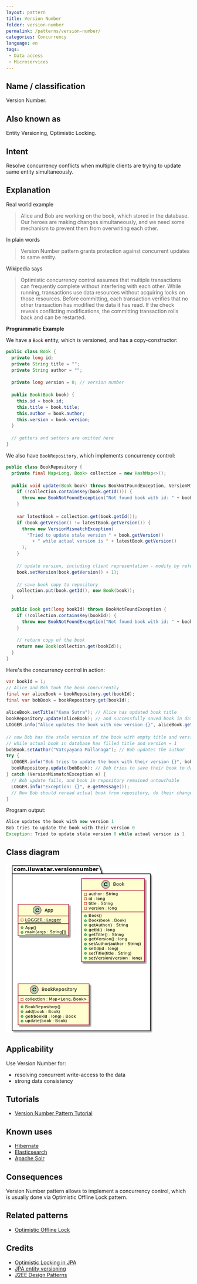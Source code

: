 ```yaml
---
layout: pattern
title: Version Number
folder: version-number
permalink: /patterns/version-number/
categories: Concurrency
language: en
tags:
 - Data access
 - Microservices
---
```


## Name / classification

Version Number.

## Also known as

Entity Versioning, Optimistic Locking.

## Intent

Resolve concurrency conflicts when multiple clients are trying to update same entity simultaneously.

## Explanation

Real world example

> Alice and Bob are working on the book, which stored in the database. Our heroes are making
> changes simultaneously, and we need some mechanism to prevent them from overwriting each other.

In plain words

> Version Number pattern grants protection against concurrent updates to same entity.

Wikipedia says

> Optimistic concurrency control assumes that multiple transactions can frequently complete
> without interfering with each other. While running, transactions use data resources without
> acquiring locks on those resources. Before committing, each transaction verifies that no other
> transaction has modified the data it has read. If the check reveals conflicting modifications,
> the committing transaction rolls back and can be restarted.

**Programmatic Example**

We have a `Book` entity, which is versioned, and has a copy-constructor:

```java
public class Book {
  private long id;
  private String title = "";
  private String author = "";

  private long version = 0; // version number

  public Book(Book book) {
    this.id = book.id;
    this.title = book.title;
    this.author = book.author;
    this.version = book.version;
  }

  // getters and setters are omitted here
}
```

We also have `BookRepository`, which implements concurrency control:

```java
public class BookRepository {
  private final Map<Long, Book> collection = new HashMap<>();

  public void update(Book book) throws BookNotFoundException, VersionMismatchException {
    if (!collection.containsKey(book.getId())) {
      throw new BookNotFoundException("Not found book with id: " + book.getId());
    }

    var latestBook = collection.get(book.getId());
    if (book.getVersion() != latestBook.getVersion()) {
      throw new VersionMismatchException(
        "Tried to update stale version " + book.getVersion()
          + " while actual version is " + latestBook.getVersion()
      );
    }

    // update version, including client representation - modify by reference here
    book.setVersion(book.getVersion() + 1);

    // save book copy to repository
    collection.put(book.getId(), new Book(book));
  }

  public Book get(long bookId) throws BookNotFoundException {
    if (!collection.containsKey(bookId)) {
      throw new BookNotFoundException("Not found book with id: " + bookId);
    }

    // return copy of the book
    return new Book(collection.get(bookId));
  }
}
```

Here's the concurrency control in action:

```java
var bookId = 1;
// Alice and Bob took the book concurrently
final var aliceBook = bookRepository.get(bookId);
final var bobBook = bookRepository.get(bookId);

aliceBook.setTitle("Kama Sutra"); // Alice has updated book title
bookRepository.update(aliceBook); // and successfully saved book in database
LOGGER.info("Alice updates the book with new version {}", aliceBook.getVersion());

// now Bob has the stale version of the book with empty title and version = 0
// while actual book in database has filled title and version = 1
bobBook.setAuthor("Vatsyayana Mallanaga"); // Bob updates the author
try {
  LOGGER.info("Bob tries to update the book with their version {}", bobBook.getVersion());
  bookRepository.update(bobBook); // Bob tries to save their book to database
} catch (VersionMismatchException e) {
  // Bob update fails, and book in repository remained untouchable
  LOGGER.info("Exception: {}", e.getMessage());
  // Now Bob should reread actual book from repository, do their changes again and save again
}
```

Program output:

```java
Alice updates the book with new version 1
Bob tries to update the book with their version 0
Exception: Tried to update stale version 0 while actual version is 1
```

## Class diagram

![alt text](./etc/version-number.urm.png "Version Number pattern class diagram")

## Applicability

Use Version Number for:

* resolving concurrent write-access to the data
* strong data consistency

## Tutorials
* [Version Number Pattern Tutorial](http://www.java2s.com/Tutorial/Java/0355__JPA/VersioningEntity.htm)

## Known uses
 * [Hibernate](https://vladmihalcea.com/jpa-entity-version-property-hibernate/)
 * [Elasticsearch](https://www.elastic.co/guide/en/elasticsearch/reference/current/docs-index_.html#index-versioning)
 * [Apache Solr](https://lucene.apache.org/solr/guide/6_6/updating-parts-of-documents.html)

## Consequences
Version Number pattern allows to implement a concurrency control, which is usually done
via Optimistic Offline Lock pattern.

## Related patterns
* [Optimistic Offline Lock](https://martinfowler.com/eaaCatalog/optimisticOfflineLock.html)

## Credits
* [Optimistic Locking in JPA](https://www.baeldung.com/jpa-optimistic-locking)
* [JPA entity versioning](https://www.byteslounge.com/tutorials/jpa-entity-versioning-version-and-optimistic-locking)
* [J2EE Design Patterns](http://ommolketab.ir/aaf-lib/axkwht7wxrhvgs2aqkxse8hihyu9zv.pdf)

